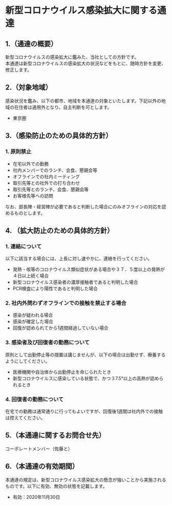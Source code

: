 # 新型コロナウイルス感染拡大に関する通達
## 1.（通達の概要）
新型コロナウイルスの感染拡大に鑑みた、当社としての方針です。  
本通達は新型コロナウイルスの感染拡大の状況などをもとに、随時方針を変更、修正します。

## 2.（対象地域）
感染状況を鑑み、以下の都市、地域を本通達の対象といたします。下記以外の地域の在住者は適用外となり、自主判断を可とします。

- 東京圏

## 3.（感染防止のための具体的方針）
### 1. 原則禁止

- 在宅以外での勤務
- 社内メンバーでのランチ、会食、懇親会等
- オフラインでの社内ミーティング  
- 取引先等との社外での打ち合わせ
- 取引先等とのランチ、会食、懇親会等
- お客様先等への訪問

なお、部長陣・経営陣が必要であると判断した場合にのみオフラインの対応を認めるものとします。

## 4. （拡大防止のための具体的方針）
### 1. 連絡について
以下に該当する場合には、上長に対し速やかに、連絡を行ってください。
 - 発熱・咳等のコロナウイルス類似症状がある場合や３７．５度以上の発熱が４日以上続く場合
 - 新型コロナウイルス感染者の濃厚接触者であると判明した場合
 - PCR検査により陽性であると判明した場合
 
### 2. 社内外問わずオフラインでの接触を禁止する場合
- 感染が疑われる場合
- 感染が確定した場合
- 回復が認められてから1週間経過していない場合

### 3. 感染者及び回復者の勤務について
原則として出勤停止等の措置は講じませんが、以下の場合は出勤せず、療養するようにしてください。
 - 医療機関や自治体から出勤停止を命じられたとき
 - 新型コロナウイルスに感染している状態で、かつ３7.5°以上の高熱が認められるとき
 
### 4. 回復者の勤務について
在宅での勤務は通常通りに行ってもよいですが、回復後1週間は社内外での接触は控えてください。

## 5.（本通達に関するお問合せ先）  
コーポレートメンバー（佐藤と）



## 6.（本通達の有効期間）
本通達の規定は、新型コロナウイルス感染拡大の懸念が強いことから実施されるものです。以下に有効、無効の状態を記載します。

- 有効：2020年11月30日
